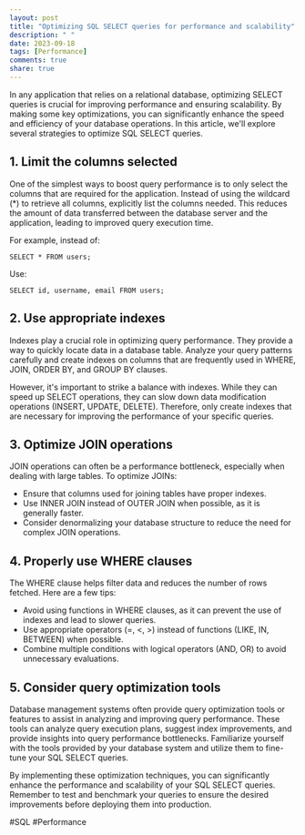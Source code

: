 ```yaml
---
layout: post
title: "Optimizing SQL SELECT queries for performance and scalability"
description: " "
date: 2023-09-18
tags: [Performance]
comments: true
share: true
---
```


In any application that relies on a relational database, optimizing SELECT queries is crucial for improving performance and ensuring scalability. By making some key optimizations, you can significantly enhance the speed and efficiency of your database operations. In this article, we'll explore several strategies to optimize SQL SELECT queries.

## 1. Limit the columns selected

One of the simplest ways to boost query performance is to only select the columns that are required for the application. Instead of using the wildcard (*) to retrieve all columns, explicitly list the columns needed. This reduces the amount of data transferred between the database server and the application, leading to improved query execution time.

For example, instead of:

```
SELECT * FROM users;
```

Use:

```
SELECT id, username, email FROM users;
```

## 2. Use appropriate indexes

Indexes play a crucial role in optimizing query performance. They provide a way to quickly locate data in a database table. Analyze your query patterns carefully and create indexes on columns that are frequently used in WHERE, JOIN, ORDER BY, and GROUP BY clauses.

However, it's important to strike a balance with indexes. While they can speed up SELECT operations, they can slow down data modification operations (INSERT, UPDATE, DELETE). Therefore, only create indexes that are necessary for improving the performance of your specific queries.

## 3. Optimize JOIN operations

JOIN operations can often be a performance bottleneck, especially when dealing with large tables. To optimize JOINs:

- Ensure that columns used for joining tables have proper indexes.
- Use INNER JOIN instead of OUTER JOIN when possible, as it is generally faster.
- Consider denormalizing your database structure to reduce the need for complex JOIN operations.

## 4. Properly use WHERE clauses

The WHERE clause helps filter data and reduces the number of rows fetched. Here are a few tips:

- Avoid using functions in WHERE clauses, as it can prevent the use of indexes and lead to slower queries.
- Use appropriate operators (=, <, >) instead of functions (LIKE, IN, BETWEEN) when possible.
- Combine multiple conditions with logical operators (AND, OR) to avoid unnecessary evaluations.

## 5. Consider query optimization tools

Database management systems often provide query optimization tools or features to assist in analyzing and improving query performance. These tools can analyze query execution plans, suggest index improvements, and provide insights into query performance bottlenecks. Familiarize yourself with the tools provided by your database system and utilize them to fine-tune your SQL SELECT queries.

By implementing these optimization techniques, you can significantly enhance the performance and scalability of your SQL SELECT queries. Remember to test and benchmark your queries to ensure the desired improvements before deploying them into production.

#SQL #Performance